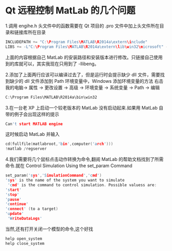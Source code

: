 # Qt 远程控制 MatLab 的几个问题

1.调用 engihe.h 头文件中的函数需要在 Qt 项目的 .pro 文件中加上头文件所在目录和链接库所在目录
```C
INCLUDEPATH += "C:\Program Files\MATLAB\R2014a\extern\include"
LIBS += -L"C:\Program Files\MATLAB\R2014a\extern\lib\win32\microsoft" -llibeng -llibmat -llibmx
```
上面的内容根据自己 MatLab 的安装路径和安装版本进行修改。只链接自己使用到的库就可以，其实我现在只用到了 -llibeng。

2.添加了上面两行应该可以编译过去了，但是运行时会提示缺少 dll 文件，需要找到缺少的 dll 文件添加到 Path 环境变量中，Windows 添加环境变量的方法 右击我的电脑-> 属性 -> 更改设置 -> 高级 -> 环境变量 -> 系统变量 -> Path -> 编辑
```C
C:\Program Files\MATLAB\R2014a\bin\win32
```
3.在一台老 XP 上启动一个较老版本的 MatLab 没有启动起来.如果用  MatLab 自带的例子会出现这样的提示
```C
Can't start MATLAB engine
```
这时候启动 MatLab 并输入
```C
cd(fullfile(matlabroot,'bin',computer('arch')))
!matlab /regserver
```
4.我们需要将几个鼠标点击动作转换为命令,翻阅 MatLab 的帮助文档找到了所需命令.就在 Control Simulation Using the set_param Command
```C
set_param('sys','SimulationCommand','cmd')
'sys' is the name of the system you want to simulate
 'cmd' is the command to control simulation. Possible valuess are:
'start'
'stop'
'pause'
'continue'
'connect' (to a target)
'update'
 'WriteDataLogs'
```
当然,还有打开关闭一个模型的命令,这个好找
```C
help open_system
help close_system
```
